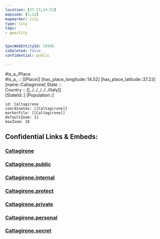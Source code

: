```yaml
---
location: [37.23,14.52] 
mapzoom: [7,12] 
mapmarker: city 
type: City
tags:
- geo/City


SpocWebEntityId: 29456
isDeleted: false
confidential: public

---
```

#is_a_/Place  
#is_a_ :: [[Place]] 
[has_place_longitude::14.52] 
[has_place_latitude::37.23] 
[name::Caltagirone] 
State ::  
Country :: [[../../../../../Italy]]  
[StateId::] 
[Population::] 



```leaflet
id: Caltagirone
coordinates: [[Caltagirone]] 
markerFile: [[Caltagirone]] 
defaultZoom: 11 
maxZoom: 18
```


## Confidential Links & Embeds: 

### [Caltagirone](/_Standards/Earth/Continent/Europe/Europe~South/Italy/regions~Italy/Sicily/Catania/City/Caltagirone.md) 

### [Caltagirone.public](/_public/Earth/Continent/Europe/Europe~South/Italy/regions~Italy/Sicily/Catania/City/Caltagirone.public.md) 

### [Caltagirone.internal](/_internal/Earth/Continent/Europe/Europe~South/Italy/regions~Italy/Sicily/Catania/City/Caltagirone.internal.md) 

### [Caltagirone.protect](/_protect/Earth/Continent/Europe/Europe~South/Italy/regions~Italy/Sicily/Catania/City/Caltagirone.protect.md) 

### [Caltagirone.private](/_private/Earth/Continent/Europe/Europe~South/Italy/regions~Italy/Sicily/Catania/City/Caltagirone.private.md) 

### [Caltagirone.personal](/_personal/Earth/Continent/Europe/Europe~South/Italy/regions~Italy/Sicily/Catania/City/Caltagirone.personal.md) 

### [Caltagirone.secret](/_secret/Earth/Continent/Europe/Europe~South/Italy/regions~Italy/Sicily/Catania/City/Caltagirone.secret.md)

